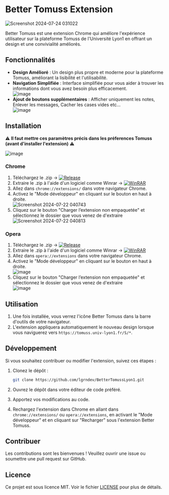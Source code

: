 # Better Tomuss Extension <br/>

![Screenshot 2024-07-24 031022](https://github.com/user-attachments/assets/22db084d-0b98-4666-8968-11430f6a6bba)


Better Tomuss est une extension Chrome qui améliore l'expérience utilisateur sur la plateforme Tomuss de l'Université Lyon1 en offrant un design et une convivialité améliorés.

## Fonctionnalités

- **Design Amélioré** : Un design plus propre et moderne pour la plateforme Tomuss, améliorant la lisibilité et l'utilisabilité.
- **Navigation Simplifiée** : Interface simplifiée pour vous aider à trouver les informations dont vous avez besoin plus efficacement. <br/>
![image](https://github.com/user-attachments/assets/a5422beb-5555-4ad8-9cc3-0d7d823bd652)
- **Ajout de boutons supplémentaires** : Afficher uniquement les notes, Enlever les messages, Cacher les cases vides etc... <br/>
![image](https://github.com/user-attachments/assets/e53e2334-c69b-4bbe-b339-0212198b3d06)



## Installation

⚠️ **Il faut mettre ces paramètres précis dans les préferences Tomuss (avant d'installer l'extension)** ⚠️<br/>

![image](https://github.com/user-attachments/assets/b16f405b-c9f4-4c3a-8bb7-55ae310aefcf)



### Chrome

1. Téléchargez le .zip -> [![Release](https://img.shields.io/badge/Release-Download-green?style=flat-square)](https://github.com/lgrndev/BetterTomussLyon1/releases/latest)
2. Extraire le .zip à l'aide d'un logiciel comme Winrar -> [![WinRAR](https://img.shields.io/badge/WinRAR-Download-blue?logo=winrar&style=flat-square)](https://www.win-rar.com/download.html)
3. Allez dans `chrome://extensions/` dans votre navigateur Chrome.
4. Activez le "Mode développeur" en cliquant sur le bouton en haut à droite.<br />
![Screenshot 2024-07-22 040743](https://github.com/user-attachments/assets/3131086c-9d58-44cd-9abb-9f5a5d17cc39)
5. Cliquez sur le bouton "Charger l’extension non empaquetée" et sélectionnez le dossier que vous venez de d'extraire<br />
![Screenshot 2024-07-22 040813](https://github.com/user-attachments/assets/ce8ea9f6-2cd7-4bcd-9541-25cf96237cac)

### Opera

1. Téléchargez le .zip -> [![Release](https://img.shields.io/badge/Release-Download-green?style=flat-square)](https://github.com/lgrndev/BetterTomussLyon1/releases/latest)
2. Extraire le .zip à l'aide d'un logiciel comme Winrar -> [![WinRAR](https://img.shields.io/badge/WinRAR-Download-blue?logo=winrar&style=flat-square)](https://www.win-rar.com/download.html)
3. Allez dans `opera://extensions` dans votre navigateur Chrome.
4. Activez le "Mode développeur" en cliquant sur le bouton en haut à droite.<br />
![image](https://github.com/user-attachments/assets/c50591b9-7108-47c4-9562-8fe503539235)
5. Cliquez sur le bouton "Charger l’extension non empaquetée" et sélectionnez le dossier que vous venez de d'extraire<br />
![image](https://github.com/user-attachments/assets/f18e5762-1fb7-4e62-8dd5-ced66926ea51)

## Utilisation

1. Une fois installée, vous verrez l'icône Better Tomuss dans la barre d'outils de votre navigateur.
2. L'extension appliquera automatiquement le nouveau design lorsque vous naviguerez vers `https://tomuss.univ-lyon1.fr/S/*`.

## Développement

Si vous souhaitez contribuer ou modifier l'extension, suivez ces étapes :

1. Clonez le dépôt :
    ```bash
    git clone https://github.com/lgrndev/BetterTomussLyon1.git
    ```
2. Ouvrez le dépôt dans votre éditeur de code préféré.

3. Apportez vos modifications au code.
4. Rechargez l'extension dans Chrome en allant dans `chrome://extensions/` ou `opera://extensions`, en activant le "Mode développeur" et en cliquant sur "Recharger" sous l'extension Better Tomuss.

## Contribuer

Les contributions sont les bienvenues ! Veuillez ouvrir une issue ou soumettre une pull request sur GitHub.

## Licence

Ce projet est sous licence MIT. Voir le fichier [LICENSE](LICENSE) pour plus de détails.
